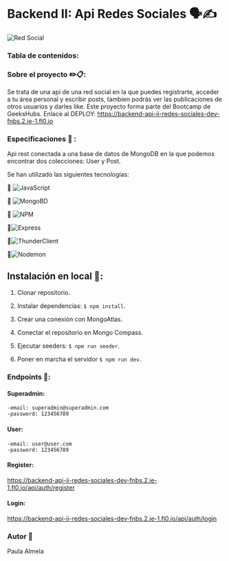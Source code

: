 # Backend II: Api Redes Sociales 🗣️✍️

<image src="./img/chicamovil.jpg" alt="Red Social">

### Tabla de contenidos:

    

### Sobre el proyecto ✏️📋:
Se trata de una api de una red social en la que puedes registrarte, acceder a tu área personal y escribir posts, tambien podrás ver las publicaciones de otros usuarios y darles like. Este proyecto forma parte del Bootcamp de GeeksHubs.
Enlace al DEPLOY: https://backend-api-ii-redes-sociales-dev-fnbs.2.ie-1.fl0.io

### Especificaciones 📏 :
Api rest conectada a una base de datos de MongoDB en la que podemos encontrar dos colecciones: User y Post.

Se han utilizado las siguientes tecnologías:

📌 ![JavaScript](https://img.shields.io/badge/JavaScript-323330?style=for-the-badge&logo=javascript&logoColor=F7DF1E)

📌 ![MongoBD](https://img.shields.io/badge/MongoDB-4EA94B?style=for-the-badge&logo=mongodb&logoColor=white)

📌 ![NPM](https://img.shields.io/badge/NPM-%23CB3837.svg?style=for-the-badge&logo=npm&logoColor=white)


📌![Express](https://img.shields.io/badge/express.js-%23404d59.svg?style=for-the-badge&logo=express&logoColor=%2361DAFB)

📌![ThunderClient](https://img.shields.io/badge/Thunder_Client-%237A1FA2?style=for-the-badge)

📌![Nodemon](https://img.shields.io/badge/NODEMON-%23323330.svg?style=for-the-badge&logo=nodemon&logoColor=%BBDEAD)


## Instalación en local 💾:

1. Clonar repositorio.

2. Instalar dependencias: `$ npm install`.
3. Crear una conexión con MongoAtlas.
 4. Conectar el repositorio en Mongo Compass.
 5. Ejecutar seeders: `$ npm run seeder`.

 6. Poner en marcha el servidor `$ npm run dev`.

 ### Endpoints 🚩:

 #### Superadmin:
    -email: superadmin@superadmin.com
    -password: 123456789

#### User:
    -email: user@user.com
    -password: 123456789


#### Register:

https://backend-api-ii-redes-sociales-dev-fnbs.2.ie-1.fl0.io/api/auth/register

 #### Login:

 https://backend-api-ii-redes-sociales-dev-fnbs.2.ie-1.fl0.io/api/auth/login 




 ### Autor 🌱

 Paula Almela






     


